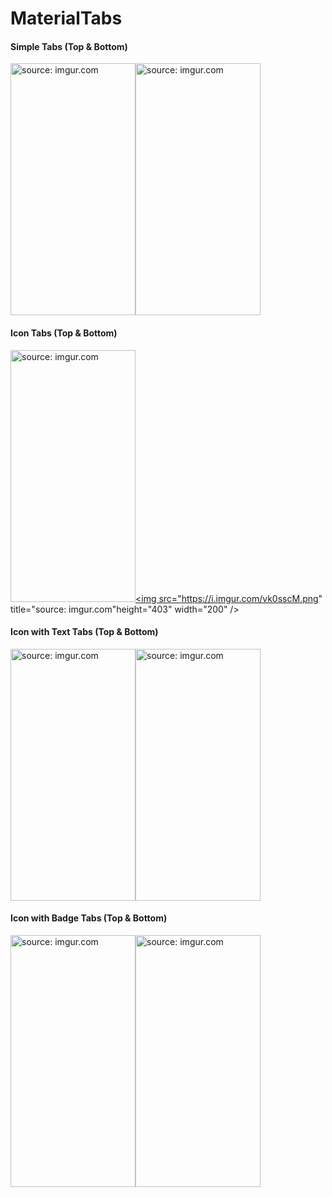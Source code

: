 # MaterialTabs

#### Simple Tabs (Top & Bottom)

<a href="https://imgur.com/AAssdIW"><img src="https://i.imgur.com/AAssdIW.png" title="source: imgur.com" height="403" width="200" /></a><a href="https://imgur.com/NRBNjK1"><img src="https://i.imgur.com/NRBNjK1.png" title="source: imgur.com" height="403" width="200" /></a>


#### Icon Tabs (Top & Bottom)

<a href="https://imgur.com/mANfzop"><img src="https://i.imgur.com/mANfzop.png" title="source: imgur.com" height="403" width="200" /></a><a href="https://imgur.com/vk0sscM"><img src="https://i.imgur.com/vk0sscM.png" title="source: imgur.com"height="403" width="200" /></a>


#### Icon with Text Tabs (Top & Bottom)

<a href="https://imgur.com/5ULdB1X"><img src="https://i.imgur.com/5ULdB1X.png" title="source: imgur.com" height="403" width="200"/></a><a href="https://imgur.com/tYyOCQW"><img src="https://i.imgur.com/tYyOCQW.png" title="source: imgur.com" height="403" width="200"/></a>


#### Icon with Badge Tabs (Top & Bottom)

<a href="https://imgur.com/1LK1RLn"><img src="https://i.imgur.com/1LK1RLn.png" title="source: imgur.com" height="403" width="200"/></a><a href="https://imgur.com/nlzm74O"><img src="https://i.imgur.com/nlzm74O.png" title="source: imgur.com" height="403" width="200"/></a>



